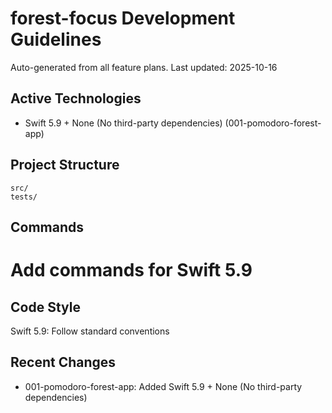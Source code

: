 # forest-focus Development Guidelines

Auto-generated from all feature plans. Last updated: 2025-10-16

## Active Technologies
- Swift 5.9 + None (No third-party dependencies) (001-pomodoro-forest-app)

## Project Structure
```
src/
tests/
```

## Commands
# Add commands for Swift 5.9

## Code Style
Swift 5.9: Follow standard conventions

## Recent Changes
- 001-pomodoro-forest-app: Added Swift 5.9 + None (No third-party dependencies)

<!-- MANUAL ADDITIONS START -->
<!-- MANUAL ADDITIONS END -->
